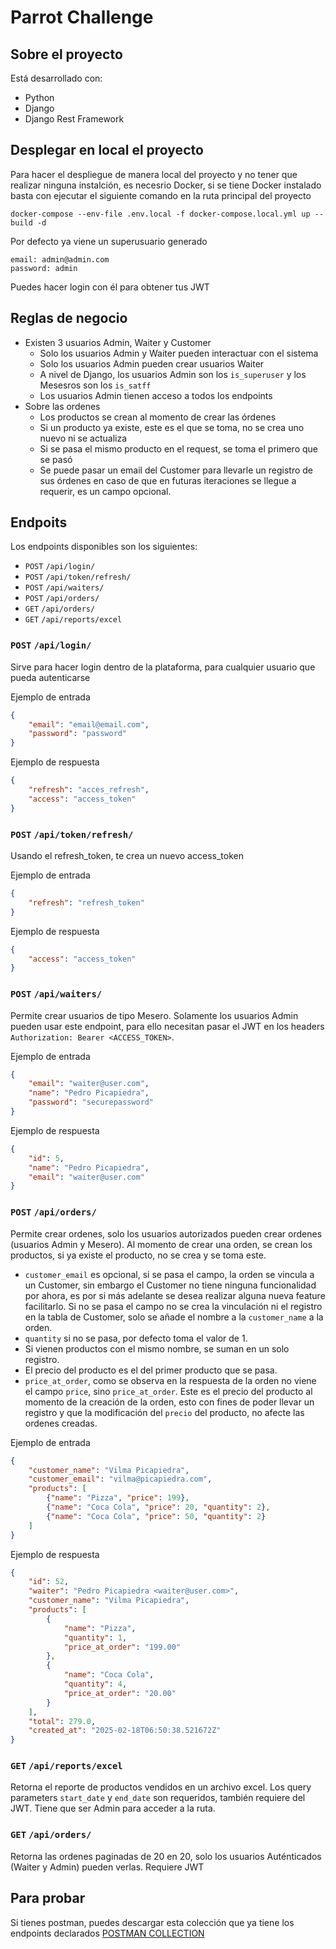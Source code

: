 # Parrot Challenge

## Sobre el proyecto
Está desarrollado con:
- Python
- Django
- Django Rest Framework

## Desplegar en local el proyecto
Para hacer el despliegue de manera local del proyecto y no tener que realizar ninguna instalción, es necesrio Docker, si se tiene Docker instalado basta con ejecutar el siguiente comando en la ruta principal del proyecto
```
docker-compose --env-file .env.local -f docker-compose.local.yml up --build -d
```

Por defecto ya viene un superusuario generado

```
email: admin@admin.com
password: admin
```
Puedes hacer login con él para obtener tus JWT

## Reglas de negocio
- Existen 3 usuarios Admin, Waiter y Customer
    - Solo los usuarios Admin y Waiter pueden interactuar con el sistema
    - Solo los usuarios Admin pueden crear usuarios Waiter
    - A nivel de Django, los usuarios Admin son los `is_superuser` y los Mesesros son los `is_satff`
    - Los usuarios Admin tienen acceso a todos los endpoints
- Sobre las ordenes
    - Los productos se crean al momento de crear las órdenes
    - Si un producto ya existe, este es el que se toma, no se crea uno nuevo ni se actualiza
    - Si se pasa el mismo producto en el request, se toma el primero que se pasó
    - Se puede pasar un email del Customer para llevarle un registro de sus órdenes en caso de que en futuras iteraciones se llegue a requerir, es un campo opcional.

## Endpoits
Los endpoints disponibles son los siguientes:

- `POST` `/api/login/`
- `POST` `/api/token/refresh/`
- `POST` `/api/waiters/`
- `POST` `/api/orders/`
- `GET` `/api/orders/`
- `GET` `/api/reports/excel`

### `POST` `/api/login/`
Sirve para hacer login dentro de la plataforma, para cualquier usuario que pueda autenticarse

Ejemplo de entrada
```json
{
    "email": "email@email.com",
    "password": "password"
}
```
Ejemplo de respuesta
```json
{
    "refresh": "acces_refresh",
    "access": "access_token"
}
```
### `POST` `/api/token/refresh/`
Usando el refresh_token, te crea un nuevo access_token

Ejemplo de entrada
```json
{
    "refresh": "refresh_token"
}
```
Ejemplo de respuesta
```json
{
    "access": "access_token"
}
```
### `POST` `/api/waiters/`
Permite crear usuarios de tipo Mesero. Solamente los usuarios Admin pueden usar este endpoint, para ello necesitan pasar el JWT en los headers `Authorization: Bearer <ACCESS_TOKEN>`.

Ejemplo de entrada
```json
{
    "email": "waiter@user.com",
    "name": "Pedro Picapiedra",
    "password": "securepassword"
}
```
Ejemplo de respuesta
```json
{
    "id": 5,
    "name": "Pedro Picapiedra",
    "email": "waiter@user.com"
}
```
### `POST` `/api/orders/`

Permite crear ordenes, solo los usuarios autorizados pueden crear ordenes (usuarios Admin y Mesero). Al momento de crear una orden, se crean los productos, si ya existe el producto, no se crea y se toma este.

- `customer_email` es opcional, si se pasa el campo, la orden se vincula a un Customer, sin embargo el Customer no tiene ninguna funcionalidad por ahora, es por si más adelante se desea realizar alguna nueva feature facilitarlo. Si no se pasa el campo no se crea la vinculación ni el registro en la tabla de Customer, solo se añade el nombre a la `customer_name` a la orden.
- `quantity` si no se pasa, por defecto toma el valor de 1.
- Si vienen productos con el mismo nombre, se suman en un solo registro.
- El precio del producto es el del primer producto que se pasa.
- `price_at_order`, como se observa en la respuesta de la orden no viene el campo `price`, sino `price_at_order`. Este es el precio del producto al momento de la creación de la orden, esto con fines de poder llevar un registro y que la modificación del `precio` del producto, no afecte las ordenes creadas.

Ejemplo de entrada
```json
{
    "customer_name": "Vilma Picapiedra",
    "customer_email": "vilma@picapiedra.com",
    "products": [
        {"name": "Pizza", "price": 199},
        {"name": "Coca Cola", "price": 20, "quantity": 2},
        {"name": "Coca Cola", "price": 50, "quantity": 2}
    ]
}
```
Ejemplo de respuesta
```json
{
    "id": 52,
    "waiter": "Pedro Picapiedra <waiter@user.com>",
    "customer_name": "Vilma Picapiedra",
    "products": [
        {
            "name": "Pizza",
            "quantity": 1,
            "price_at_order": "199.00"
        },
        {
            "name": "Coca Cola",
            "quantity": 4,
            "price_at_order": "20.00"
        }
    ],
    "total": 279.0,
    "created_at": "2025-02-18T06:50:38.521672Z"
}
```
### `GET` `/api/reports/excel`
Retorna el reporte de productos vendidos en un archivo excel. Los query parameters `start_date` y `end_date` son requeridos, también requiere del JWT. Tiene que ser Admin para acceder a la ruta.

### `GET` `/api/orders/`
Retorna las ordenes paginadas de 20 en 20, solo los usuarios Auténticados (Waiter y Admin) pueden verlas. Requiere JWT


## Para probar
Si tienes postman, puedes descargar esta colección que ya tiene los endpoints declarados
[POSTMAN COLLECTION](https://luis-maciel.postman.co/workspace/Postman-API-Fundamentals-Studen~1f75330f-9725-4578-ab5e-b9ae4ca872af/request/40258957-c946cb6e-0af2-44cb-a531-fd633bc42ce5?action=share&creator=40258957&ctx=documentation)

